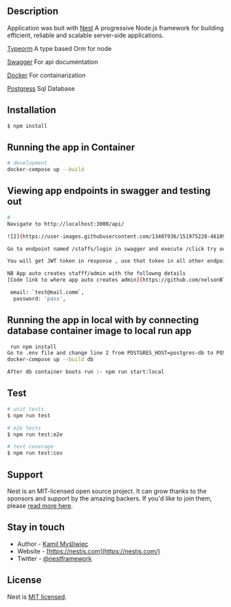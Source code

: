 


## Description
Application was buit with 
[Nest](https://github.com/nestjs/nest) A progressive Node.js framework for building efficient, reliable and scalable server-side applications.

[Typeorm](https://typeorm.io/) A type based Orm for node

[Swagger](https://typeorm.io/) For api documentation

[Docker](https://typeorm.io/) For containarization

[Postgress](https://typeorm.io/) Sql Database







## Installation

```bash
$ npm install
```

## Running the app in Container

```bash
# development
docker-compose up --build

```

## Viewing app endpoints in swagger and testing out 

```bash
# 
Navigate to http://localhost:3000/api/

![2](https://user-images.githubusercontent.com/13407936/151975228-46109ea7-1a36-43a4-a53f-bd074d63c1cb.gif)

Go to endpoint named /staffs/login in swagger and execute /click try out i.3 call login endpoint

You will get JWT token in response , use that token in all other endpoints 

NB App auto creates stafff/admin with the followng details
[Code link to where app auto creates admin](https://github.com/nelsonBlack/safe-boda-assignment/blob/f5bebcba2c906becaa64516fa0dd9d75dbd329f1/src/modules/staffs/staffs.service.ts#L16)

 email: `test@mail.comm`,
  password: 'pass', 


```
## Running the app in local with by connecting database container image to local run app

```bash
 run npm install
Go to .env file and change line 2 from POSTGRES_HOST=postgres-db to POSTGRES_HOST=localhost
docker-compose up --build db

After db container boots run :- npm run start:local

```
## Test

```bash
# unit tests
$ npm run test

# e2e tests
$ npm run test:e2e

# test coverage
$ npm run test:cov
```

## Support

Nest is an MIT-licensed open source project. It can grow thanks to the sponsors and support by the amazing backers. If you'd like to join them, please [read more here](https://docs.nestjs.com/support).

## Stay in touch

- Author - [Kamil Myśliwiec](https://kamilmysliwiec.com)
- Website - [https://nestjs.com](https://nestjs.com/)
- Twitter - [@nestframework](https://twitter.com/nestframework)

## License

Nest is [MIT licensed](LICENSE).

